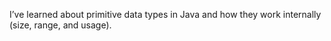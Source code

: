 I’ve learned about primitive data types in Java and how they work internally (size, range, and usage).
